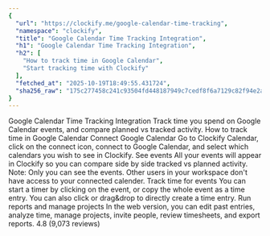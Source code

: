```yaml
---
{
  "url": "https://clockify.me/google-calendar-time-tracking",
  "namespace": "clockify",
  "title": "Google Calendar Time Tracking Integration",
  "h1": "Google Calendar Time Tracking Integration",
  "h2": [
    "How to track time in Google Calendar",
    "Start tracking time with Clockify"
  ],
  "fetched_at": "2025-10-19T18:49:55.431724",
  "sha256_raw": "175c277458c241c93504fd448187949c7cedf8f6a7129c82f94e2af314b7d8da"
}
---
```


Google Calendar Time Tracking Integration
Track time you spend on Google Calendar events, and compare planned vs tracked activity.
How to track time in Google Calendar
Connect Google Calendar
Go to Clockify Calendar, click on the connect icon, connect to Google Calendar, and select which calendars you wish to see in Clockify.
See events
All your events will appear in Clockify so you can compare side by side tracked vs planned activity.
Note: Only you can see the events. Other users in your workspace don't have access to your connected calender.
Track time for events
You can start a timer by clicking on the event, or copy the whole event as a time entry. You can also click or drag&drop to directly create a time entry.
Run reports and manage projects
In the web version, you can edit past entries, analyze time, manage projects, invite people, review timesheets, and export reports.
4.8 (9,073 reviews)